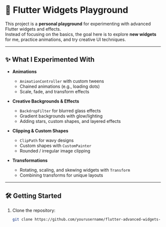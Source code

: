 # 🎨 Flutter Widgets Playground

This project is a **personal playground** for experimenting with advanced Flutter widgets and effects.  
Instead of focusing on the basics, the goal here is to explore **new widgets** for me, practice animations, and try creative UI techniques.

---

## ✨ What I Experimented With
- **Animations**  
  - `AnimationController` with custom tweens  
  - Chained animations (e.g., loading dots)  
  - Scale, fade, and transform effects  

- **Creative Backgrounds & Effects**  
  - `BackdropFilter` for blurred glass effects  
  - Gradient backgrounds with glow/lighting  
  - Adding stars, custom shapes, and layered effects  

- **Clipping & Custom Shapes**  
  - `ClipPath` for wavy designs  
  - Custom shapes with `CustomPainter`  
  - Rounded / irregular image clipping  

- **Transformations**  
  - Rotating, scaling, and skewing widgets with `Transform`  
  - Combining transforms for unique layouts  

---

## 🛠️ Getting Started
1. Clone the repository:
   ```bash
   git clone https://github.com/yourusername/flutter-advanced-widgets-playground.git
